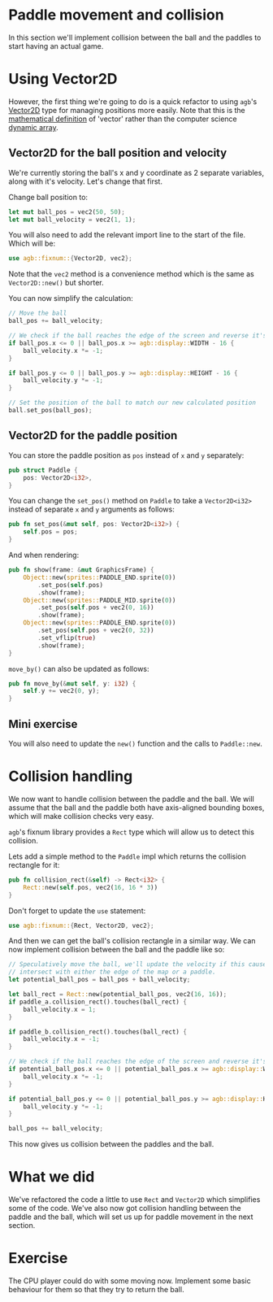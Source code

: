 # Paddle movement and collision

In this section we'll implement collision between the ball and the paddles to start having an actual game.

# Using Vector2D<i32>

However, the first thing we're going to do is a quick refactor to using `agb`'s [Vector2D](https://docs.rs/agb/latest/agb/fixnum/struct.Vector2D.html)
type for managing positions more easily.
Note that this is the [mathematical definition](<https://en.wikipedia.org/wiki/Vector_(mathematics_and_physics)>) of 'vector' rather than the computer science [dynamic array](https://en.wikipedia.org/wiki/Dynamic_array).

## Vector2D for the ball position and velocity

We're currently storing the ball's x and y coordinate as 2 separate variables, along with it's velocity.
Let's change that first.

Change ball position to:

```rust
let mut ball_pos = vec2(50, 50);
let mut ball_velocity = vec2(1, 1);
```

You will also need to add the relevant import line to the start of the file.
Which will be:

```rust
use agb::fixnum::{Vector2D, vec2};
```

Note that the `vec2` method is a convenience method which is the same as `Vector2D::new()` but shorter.

You can now simplify the calculation:

```rust
// Move the ball
ball_pos += ball_velocity;

// We check if the ball reaches the edge of the screen and reverse it's direction
if ball_pos.x <= 0 || ball_pos.x >= agb::display::WIDTH - 16 {
    ball_velocity.x *= -1;
}

if ball_pos.y <= 0 || ball_pos.y >= agb::display::HEIGHT - 16 {
    ball_velocity.y *= -1;
}

// Set the position of the ball to match our new calculated position
ball.set_pos(ball_pos);
```

## Vector2D for the paddle position

You can store the paddle position as `pos` instead of `x` and `y` separately:

```rust
pub struct Paddle {
    pos: Vector2D<i32>,
}
```

You can change the `set_pos()` method on `Paddle` to take a `Vector2D<i32>` instead of separate `x` and `y` arguments as follows:

```rust
pub fn set_pos(&mut self, pos: Vector2D<i32>) {
    self.pos = pos;
}
```

And when rendering:

```rust
pub fn show(frame: &mut GraphicsFrame) {
    Object::new(sprites::PADDLE_END.sprite(0))
        .set_pos(self.pos)
        .show(frame);
    Object::new(sprites::PADDLE_MID.sprite(0))
        .set_pos(self.pos + vec2(0, 16))
        .show(frame);
    Object::new(sprites::PADDLE_END.sprite(0))
        .set_pos(self.pos + vec2(0, 32))
        .set_vflip(true)
        .show(frame);
}
```

`move_by()` can also be updated as follows:

```rust
pub fn move_by(&mut self, y: i32) {
    self.y += vec2(0, y);
}
```

## Mini exercise

You will also need to update the `new()` function and the calls to `Paddle::new`.

# Collision handling

We now want to handle collision between the paddle and the ball.
We will assume that the ball and the paddle both have axis-aligned bounding boxes, which will make collision checks very easy.

`agb`'s fixnum library provides a `Rect` type which will allow us to detect this collision.

Lets add a simple method to the `Paddle` impl which returns the collision rectangle for it:

```rust
pub fn collision_rect(&self) -> Rect<i32> {
    Rect::new(self.pos, vec2(16, 16 * 3))
}
```

Don't forget to update the `use` statement:

```rust
use agb::fixnum::{Rect, Vector2D, vec2};
```

And then we can get the ball's collision rectangle in a similar way.
We can now implement collision between the ball and the paddle like so:

```rust
// Speculatively move the ball, we'll update the velocity if this causes it to
// intersect with either the edge of the map or a paddle.
let potential_ball_pos = ball_pos + ball_velocity;

let ball_rect = Rect::new(potential_ball_pos, vec2(16, 16));
if paddle_a.collision_rect().touches(ball_rect) {
    ball_velocity.x = 1;
}

if paddle_b.collision_rect().touches(ball_rect) {
    ball_velocity.x = -1;
}

// We check if the ball reaches the edge of the screen and reverse it's direction
if potential_ball_pos.x <= 0 || potential_ball_pos.x >= agb::display::WIDTH - 16 {
    ball_velocity.x *= -1;
}

if potential_ball_pos.y <= 0 || potential_ball_pos.y >= agb::display::HEIGHT - 16 {
    ball_velocity.y *= -1;
}

ball_pos += ball_velocity;
```

This now gives us collision between the paddles and the ball.

# What we did

We've refactored the code a little to use `Rect` and `Vector2D` which simplifies some of the code.
We've also now got collision handling between the paddle and the ball, which will set us up for paddle movement in the next section.

# Exercise

The CPU player could do with some moving now.
Implement some basic behaviour for them so that they try to return the ball.
